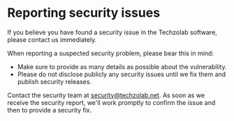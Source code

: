# Reporting security issues

If you believe you have found a security issue in the Techzolab software, please contact us immediately.

When reporting a suspected security problem, please bear this in mind:

*   Make sure to provide as many details as possible about the vulnerability.
*   Please do not disclose publicly any security issues until we fix them and publish security releases.

Contact the security team at security@techzolab.net. As soon as we receive the security report, we'll work promptly to confirm the issue and then to provide a security fix.
